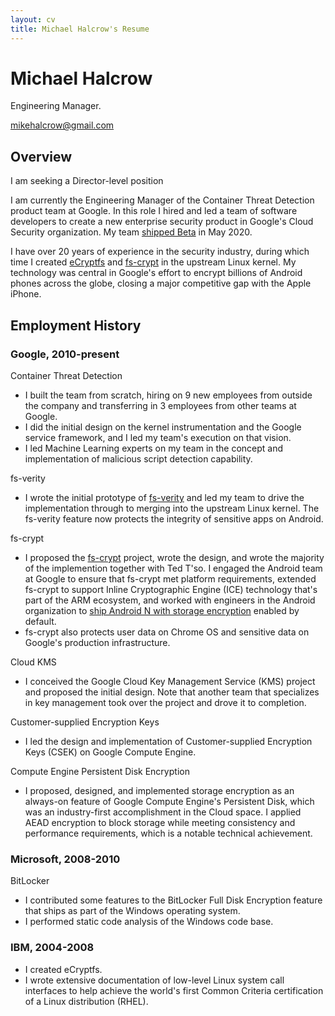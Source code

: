 ```yaml
---
layout: cv
title: Michael Halcrow's Resume
---
```

# Michael Halcrow
Engineering Manager.

<div id="webaddress">
<a href="mikehalcrow@gmail.com">mikehalcrow@gmail.com</a>
</div>

## Overview

I am seeking a Director-level position

I am currently the Engineering Manager of the Container Threat
Detection product team at Google. In this role I hired and led a team
of software developers to create a new enterprise security product in
Google's Cloud Security organization. My team <a
href="https://cloud.google.com/security-command-center/docs/concepts-container-threat-detection-overview">shipped
Beta</a> in May 2020.

I have over 20 years of experience in the security industry, during
which time I created <a
href="https://www.linuxjournal.com/article/9400">eCryptfs</a> and <a
href="https://lwn.net/Articles/639427/">fs-crypt</a> in the upstream
Linux kernel. My technology was central in Google's effort to encrypt
billions of Android phones across the globe, closing a major
competitive gap with the Apple iPhone.

## Employment History

### Google, 2010-present

Container Threat Detection

 * I built the team from scratch, hiring on 9 new employees from
   outside the company and transferring in 3 employees from other
   teams at Google.
 * I did the initial design on the kernel instrumentation and the
   Google service framework, and I led my team's execution on that
   vision.
 * I led Machine Learning experts on my team in the concept and
   implementation of malicious script detection capability.

fs-verity

 * I wrote the initial prototype of <a
   href="https://www.youtube.com/watch?v=Aw5h6aBhu6M">fs-verity</a>
   and led my team to drive the implementation through to merging into
   the upstream Linux kernel. The fs-verity feature now protects the
   integrity of sensitive apps on Android.

fs-crypt

 * I proposed the <a
   href="https://lwn.net/Articles/639427/">fs-crypt</a> project, wrote
   the design, and wrote the majority of the implemention together
   with Ted T'so. I engaged the Android team at Google to ensure that
   fs-crypt met platform requirements, extended fs-crypt to support
   Inline Cryptographic Engine (ICE) technology that's part of the ARM
   ecosystem, and worked with engineers in the Android organization to
   <a
   href="https://android-developers.googleblog.com/2016/11/pixel-security-better-faster-stronger.html">ship
   Android N with storage encryption</a> enabled by default.
 * fs-crypt also protects user data on Chrome OS and sensitive data on
   Google's production infrastructure.

Cloud KMS

 * I conceived the Google Cloud Key Management Service (KMS) project
   and proposed the initial design. Note that another team that
   specializes in key management took over the project and drove it to
   completion.

Customer-supplied Encryption Keys

 * I led the design and implementation of Customer-supplied Encryption
   Keys (CSEK) on Google Compute Engine.

Compute Engine Persistent Disk Encryption

 * I proposed, designed, and implemented storage encryption as an
   always-on feature of Google Compute Engine's Persistent Disk, which
   was an industry-first accomplishment in the Cloud space. I applied
   AEAD encryption to block storage while meeting consistency and
   performance requirements, which is a notable technical
   achievement.

### Microsoft, 2008-2010

BitLocker

 * I contributed some features to the BitLocker Full Disk Encryption
   feature that ships as part of the Windows operating system.
 * I performed static code analysis of the Windows code base.

### IBM, 2004-2008

 * I created eCryptfs.
 * I wrote extensive documentation of low-level Linux system call
   interfaces to help achieve the world's first Common Criteria
   certification of a Linux distribution (RHEL).

